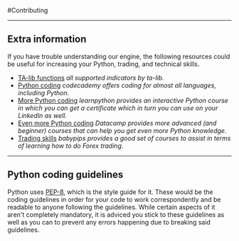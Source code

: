 #Contributing
***
## Extra information
If you have trouble understanding our engine, the following resources could be useful for increasing your Python, trading, and technical skills.
- [TA-lib functions](http://mrjbq7.github.io/ta-lib/funcs.html) _all supported indicators by ta-lib._
- [Python coding](https://www.codecademy.com/) _codecademy offers coding for almost all languages, including Python_.
- [More Python coding](https://www.learnpython.org) _learnpython provides an interactive Python course in which you can get a certificate which in turn you can use on your LinkedIn as well._
- [Even more Python coding](https://www.datacamp.com/?utm_source=learnpython_com&utm_campaign=learnpython_tutorials) _Datacamp provides more advanced (and beginner) courses that can help you get even more Python knowledge._
- [Trading skills](https://www.babypips.com/learn/forex) _babypips provides a good set of courses to assist in terms of learning how to do Forex trading_.
***
## Python coding guidelines
Python uses [PEP-8](https://www.python.org/dev/peps/pep-0008/), which is the style guide for it. These would be the coding guidelines in order for your code to work correspondently and be readable to anyone following the guidelines. While certain aspects of it aren't completely mandatory, it is adviced you stick to these guidelines as well as you can to prevent any errors happening due to breaking said guidelines.

